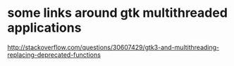 some links around gtk multithreaded applications
================================================


http://stackoverflow.com/questions/30607429/gtk3-and-multithreading-replacing-deprecated-functions
